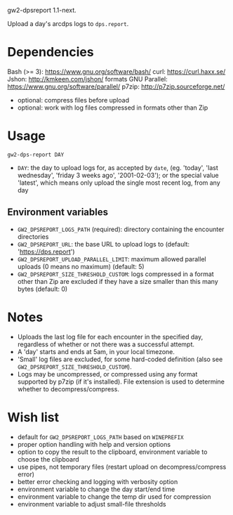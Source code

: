 gw2-dpsreport 1.1-next.

Upload a day's arcdps logs to `dps.report`.

# Dependencies

Bash (>= 3): https://www.gnu.org/software/bash/
curl: https://curl.haxx.se/
Jshon: http://kmkeen.com/jshon/ formats
GNU Parallel: https://www.gnu.org/software/parallel/
p7zip: http://p7zip.sourceforge.net/
 - optional: compress files before upload
 - optional: work with log files compressed in formats other than Zip


# Usage

`gw2-dps-report DAY`

- `DAY`: the day to upload logs for, as accepted by `date`, (eg. 'today',
  'last wednesday', 'friday 3 weeks ago', '2001-02-03'); or the special value
  'latest', which means only upload the single most recent log, from any day

## Environment variables

- `GW2_DPSREPORT_LOGS_PATH` (required): directory containing the encounter
  directories
- `GW2_DPSREPORT_URL`: the base URL to upload logs to (default:
  'https://dps.report')
- `GW2_DPSREPORT_UPLOAD_PARALLEL_LIMIT`: maximum allowed parallel uploads (0
  means no maximum) (default: 5)
- `GW2_DPSREPORT_SIZE_THRESHOLD_CUSTOM`: logs compressed in a format other than
  Zip are excluded if they have a size smaller than this many bytes (default: 0)

# Notes

- Uploads the last log file for each encounter in the specified day, regardless
  of whether or not there was a successful attempt.
- A 'day' starts and ends at 5am, in your local timezone.
- 'Small' log files are excluded, for some hard-coded definition (also see
  `GW2_DPSREPORT_SIZE_THRESHOLD_CUSTOM`).
- Logs may be uncompressed, or compressed using any format supported by p7zip
  (if it's installed).  File extension is used to determine whether to
  decompress/compress.

# Wish list

- default for `GW2_DPSREPORT_LOGS_PATH` based on `WINEPREFIX`
- proper option handling with help and version options
- option to copy the result to the clipboard, environment variable to choose the
  clipboard
- use pipes, not temporary files (restart upload on decompress/compress error)
- better error checking and logging with verbosity option
- environment variable to change the day start/end time
- environment variable to change the temp dir used for compression
- environment variable to adjust small-file thresholds
